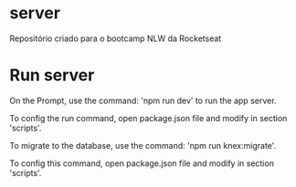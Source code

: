 # server
 Repositório criado para o bootcamp NLW da Rocketseat

# Run server
On the Prompt, use the command: 'npm run dev' to run the app server.

To config the run command, open package.json file and modify in section 'scripts'.

To migrate to the database, use the command: 'npm run knex:migrate'.

To config this command, open package.json file and modify in section 'scripts'.
